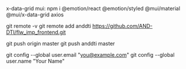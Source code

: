 x-data-grid mui:
npm i @emotion/react @emotion/styled @mui/material @mui/x-data-grid axios

git remote -v
git remote add anddti https://github.com/AND-DTI/flw_imp_frontend.git

git push origin master
git push anddti master

git config --global user.email "you@example.com"
git config --global user.name "Your Name"
